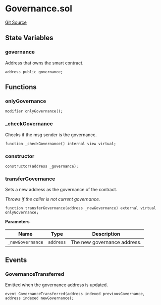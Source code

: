 # Governance.sol

[Git Source](https://github.com/yearn/tokenized-strategy-periphery/blob/master/src/utils/Governance.sol)

## State Variables

### governance

Address that owns the smart contract.

```solidity
address public governance;
```

## Functions

### onlyGovernance

```solidity
modifier onlyGovernance();
```

### _checkGovernance

Checks if the msg sender is the governance.

```solidity
function _checkGovernance() internal view virtual;
```

### constructor

```solidity
constructor(address _governance);
```

### transferGovernance

Sets a new address as the governance of the contract.

*Throws if the caller is not current governance.*

```solidity
function transferGovernance(address _newGovernance) external virtual onlyGovernance;
```

**Parameters**

|Name|Type|Description|
|----|----|-----------|
|`_newGovernance`|`address`|The new governance address.|

## Events

### GovernanceTransferred

Emitted when the governance address is updated.

```solidity
event GovernanceTransferred(address indexed previousGovernance, address indexed newGovernance);
```
